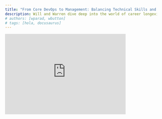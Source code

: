 ```yaml
---
title: "From Core DevOps to Management: Balancing Technical Skills and Soft Skills in High-Stakes Environments"
description: Will and Warren dive deep into the world of career longevity and adaptability in the fast-evolving tech industry. They explore the often-overlooked importance of staying with a project long enough to understand and resolve complex issues, and how job dissatisfaction can be a tool for negotiation rather than a cue to immediately move on.
# authors: [wparad, wbutton]
# tags: [hola, docusaurus]
---
```


<div style={{ display: 'flex', justifyContent: 'center', marginBottom: '2rem' }}>
        <iframe style={{ borderRadius: '10px' }} width="400" height="267" src="https://www.youtube.com/embed/qgZ26JUbZMc" title="Balancing Technical Skills and Soft Skills in High-Stakes Environments"
frameborder="0" allow="accelerometer; autoplay; clipboard-write; encrypted-media; gyroscope; picture-in-picture; web-share" allowFullScreen />
</div>

import GuestCallout from '@site/src/components/guestCallout';
import GuestImage from './guest.jpg';
import BrandImage from './brand.jpg';

<GuestCallout name="Kelsey Hightower" link="https://www.linkedin.com/in/kelsey-hightower-849b342b1/" image={GuestImage} brandImg={BrandImage} />

Will and Warren dive deep into the world of career longevity and adaptability in the fast-evolving tech industry. They explore the often-overlooked importance of staying with a project long enough to understand and resolve complex issues, and how job dissatisfaction can be a tool for negotiation rather than a cue to immediately move on.

<!-- truncate -->
They touch on early career experiences and the shift towards specialization, echoing advice from past guest Kelsey Hightower. Warren also shares his intriguing perspective on the value of early career terminations, the necessity of soft skills, and the challenges of expanding teams. The conversation will unfold to reveal a balanced view on the evolution from hands-on engineering to management roles, the continual learning required to stay relevant, and the often humorous realities behind career transitions.

Listen in as they discuss scaling career paths, the nuances of job switching, and the criticality of balancing technical and business acumen. They also delve into the personal facets of tech careers, from dealing with burnout to the idea of retirement, all while sharing our thoughts on professional books and the lessons they impart. Whether you're a tech enthusiast, a seasoned developer, or someone navigating the complexities of the tech industry, this episode promises a wealth of knowledge and a dose of humor to keep you engaged.
